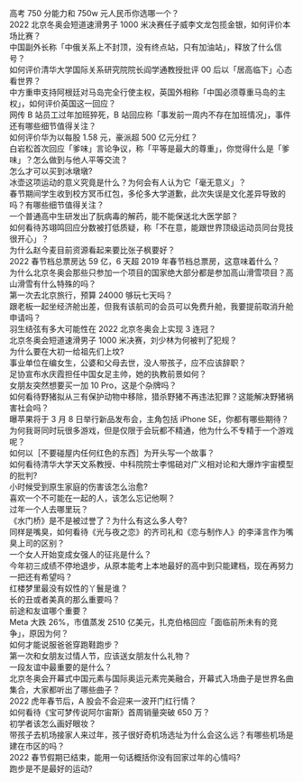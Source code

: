 高考 750 分能力和 750w 元人民币你选哪一个？  
2022 北京冬奥会短道速滑男子 1000 米决赛任子威李文龙包揽金银，如何评价本场比赛？  
中国副外长称「中俄关系上不封顶，没有终点站，只有加油站」，释放了什么信号？  
如何评价清华大学国际关系研究院院长阎学通教授批评 00 后以「居高临下」心态看世界？  
中方重申支持阿根廷对马岛完全行使主权，英国外相称「中国必须尊重马岛的主权」，如何评价英国这一回应？  
网传 B 站员工过年加班猝死，B 站回应称「事发前一周内不存在加班情况」，事件还有哪些细节值得关注？  
如何评价华为以每股 1.58 元，豪派超 500 亿元分红？  
白岩松首次回应「爹味」言论争议，称「平等是最大的尊重」，你觉得什么是「爹味」？怎么做到与他人平等交流？  
怎么才可以买到冰墩墩?  
冰壶这项运动的意义究竟是什么？为何会有人认为它「毫无意义」？  
春节期间学生收到校方冥币红包，多伦多大学道歉，此次失误是文化差异导致的吗？有哪些细节值得关注？  
一个普通高中生研发出了朊病毒的解药，能不能保送北大医学部？  
如何看待苏翊鸣回应分数被打低质疑，称「不在意，能跟世界顶级运动员同台竞技很开心」？  
为什么赵今麦目前资源看起来要比张子枫要好？  
2022 春节档总票房达 59 亿，6 天超 2019 年春节档总票房，这意味着什么？  
为什么北京冬奥会那些只参加一个项目的国家绝大部分都是参加高山滑雪项目？高山滑雪有什么特殊的吗？  
第一次去北京旅行，预算 24000 够玩七天吗？  
跟老板一起坐经济舱出差，但我有该航司的会员可以免费升舱，我要提前取消升舱申请吗？  
羽生结弦有多大可能性在 2022 北京冬奥会上实现 3 连冠？  
北京冬奥会短道速滑男子 1000 米决赛，刘少林为何被判了犯规？  
为什么要在大初一给祖先们上坟?  
事业单位在编女生，公婆和父母去世，没人带孩子，应不应该辞职？  
足协宣布水庆霞担任中国女足主帅，她的执教前景如何？  
女朋友突然想要买一加 10 Pro，这是个杂牌吗？  
如何看待野猪拟从三有保护动物中移除，猎杀野猪不再违法犯罪？这能解决野猪祸害社会吗？  
曝苹果将于 3 月 8 日举行新品发布会，主角包括 iPhone SE，你都有哪些期待？  
为何我哥同时玩很多游戏，但是仅限于会玩都不精通，他为什么不专精于一个游戏呢？  
如何以［不要碰屋内任何红色的东西］为开头写一个故事？  
如何看待清华大学天文系教授、中科院院士李惕碚对广义相对论和大爆炸宇宙模型的批判?  
小时候受到原生家庭的伤害该怎么治愈?  
喜欢一个不可能在一起的人，该怎么忘记他啊？  
过年一个人去哪里玩？  
《水门桥》是不是被过誉了？为什么有这么多人夸?  
同样是嘴臭，如何看待《光与夜之恋》的齐司礼和《恋与制作人》的李泽言作为嘴臭上司的区别？  
一个女人开始变成女强人的征兆是什么？  
今年初三成绩不停地退步，从原本能考上本地最好的高中到只能建档，现在再努力一把还有希望吗？  
红楼梦里最没有奴性的丫鬟是谁？  
长的丑或者美真的那么重要吗？  
前途和友谊哪个重要？  
Meta 大跌 26%，市值蒸发 2510 亿美元，扎克伯格回应「面临前所未有的竞争」，原因为何？  
如何才能说服爸爸穿跑鞋跑步？  
第一次和女朋友过情人节，应该送女朋友什么礼物？  
一段友谊中最重要的是什么？  
北京冬奥会开幕式中国元素与国际奥运元素完美融合，开幕式入场曲子是世界名曲集合，大家都听出了哪些曲子？  
2022 虎年春节后，A 股会不会迎来一波开门红行情？  
如何看待《宝可梦传说阿尔宙斯》首周销量突破 650 万？  
初学者该怎么画好眼妆？  
带孩子去机场接家人来过年，孩子很好奇机场选址为什么会这么远？有哪些机场是建在市区的吗？  
2022 春节假期已结束，能用一句话概括你没有回家过年的心情吗?  
跑步是不是最好的运动?  
